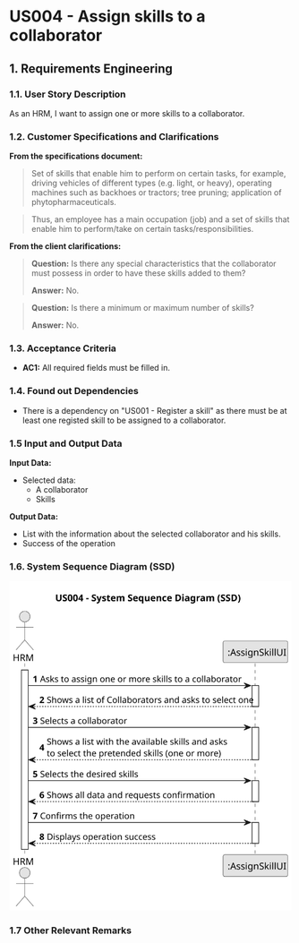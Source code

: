 # US004 - Assign skills to a collaborator

## 1. Requirements Engineering

### 1.1. User Story Description

As an HRM, I want to assign one or more skills to a collaborator.

### 1.2. Customer Specifications and Clarifications

**From the specifications document:**

> Set of skills that enable him to perform on certain tasks, for example, driving
> vehicles of different types (e.g. light, or heavy), operating machines such as backhoes
> or tractors; tree pruning; application of phytopharmaceuticals.

> Thus, an employee has a main occupation (job) and a set of skills
> that enable him to perform/take on certain tasks/responsibilities.

**From the client clarifications:**

> **Question:** Is there any special characteristics that the collaborator must possess in order to have these skills
> added to them?
>
> **Answer:** No.

> **Question:** Is there a minimum or maximum number of skills?
>
> **Answer:** No.

### 1.3. Acceptance Criteria

* **AC1:** All required fields must be filled in.

### 1.4. Found out Dependencies

* There is a dependency on "US001 - Register a skill" as there must be at least one registed skill to be assigned to a
  collaborator.

### 1.5 Input and Output Data

**Input Data:**

* Selected data:
    * A collaborator
    * Skills

**Output Data:**

* List with the information about the selected collaborator and his skills.
* Success of the operation

### 1.6. System Sequence Diagram (SSD)

![System Sequence Diagram](svg/us004-system-sequence-diagram.svg)

### 1.7 Other Relevant Remarks
